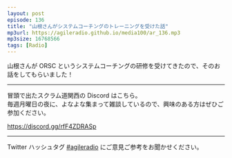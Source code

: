 ```yaml
---
layout: post
episode: 136
title: "山根さんがシステムコーチングのトレーニングを受けた話"
mp3url: https://agileradio.github.io/media100/ar_136.mp3
mp3size: 16768566
tags: [Radio]
---
```


山根さんが ORSC というシステムコーチングの研修を受けてきたので、そのお話をしてもらいました！

---

冒頭で出たスクラム道関西の Discord はこちら。  
毎週月曜日の夜に、よなよな集まって雑談しているので、興味のある方はぜひご参加ください。

<https://discord.gg/rfF4ZDRASp>

---

Twitter ハッシュタグ [#agileradio](https://twitter.com/intent/tweet?hashtags=agileradio) にご意見ご参考をお聞かせください。

